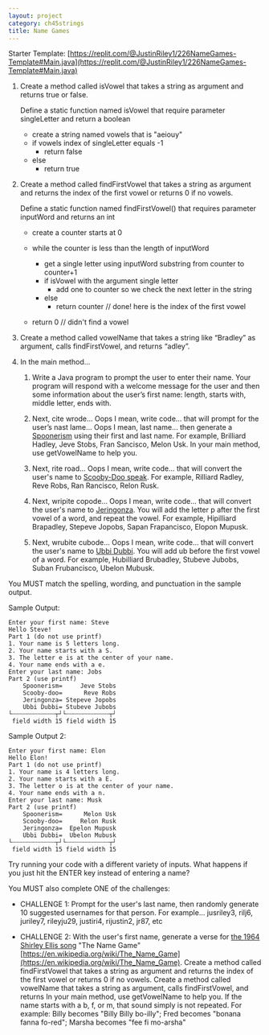 ```yaml
---
layout: project
category: ch45strings
title: Name Games
---
```

Starter Template: [https://replit.com/@JustinRiley1/226NameGames-Template#Main.java](https://replit.com/@JustinRiley1/226NameGames-Template#Main.java)

1. Create a method called isVowel that takes a string as argument and returns true or false.

    Define a static function named isVowel that require parameter singleLetter and return a boolean
    
      - create a string named vowels that is "aeiouy"
      - if vowels index of singleLetter equals -1
          - return false
      - else
          - return true 

1. Create a method called findFirstVowel that takes a string as argument and returns the index of the first vowel or returns 0 if no vowels. 

    Define a static function named findFirstVowel() that requires parameter inputWord and returns an int
    
      - create a counter starts at 0
      - while the counter is less than the length of inputWord
        - get a single letter using inputWord substring from counter to counter+1
        - if isVowel with the argument single letter
          - add one to counter so we check the next letter in the string
        - else
          - return counter // done! here is the index of the first vowel

      - return 0 // didn't find a vowel

1. Create a method called vowelName that takes a string like “Bradley” as argument, calls findFirstVowel, and returns “adley”.

1. In the main method...
 
    1. Write a Java program to prompt the user to enter their name. Your program will respond with a welcome message for the user and then some information about the user’s first name: length, starts with, middle letter, ends with.

    1. Next, cite wrode… Oops I mean, write code… that will prompt for the user’s nast lame… Oops I mean, last name… then generate a [Spoonerism](https://en.wikipedia.org/wiki/Spoonerism) using their first and last name. For example, Brilliard Hadley, Jeve Stobs, Fran Sancisco, Melon Usk.  In your main method, use getVowelName to help you.

    1. Next, rite road... Oops I mean, write code... that will convert the user's name to [Scooby-Doo speak](https://www.neatorama.com/2014/03/11/We-Finally-Have-a-Name-for-Scooby-Doos-Speech-Disorder/). For example, Rilliard Radley, Reve Robs, Ran Rancisco, Relon Rusk.

    1. Next, wripite copode... Oops I mean, write code... that will convert the user's name to [Jeringonza](https://en.wikipedia.org/wiki/Jeringonza). You will add the letter p after the first vowel of a word, and repeat the vowel. For example, Hipilliard Brapadley, Stepeve Jopobs, Sapan Frapancisco, Elopon Mupusk.

    1. Next, wrubite cubode... Oops I mean, write code... that will convert the user's name to [Ubbi Dubbi](https://en.wikipedia.org/wiki/Ubbi_dubbi). You will add ub before the first vowel of a word. For example, Hubilliard Brubadley, Stubeve Jubobs, Suban Frubancisco, Ubelon Mubusk.






You MUST match the spelling, wording, and punctuation in the sample output.

Sample Output:
```
Enter your first name: Steve
Hello Steve!
Part 1 (do not use printf)
1. Your name is 5 letters long.
2. Your name starts with a S.
3. The letter e is at the center of your name.
4. Your name ends with a e.
Enter your last name: Jobs
Part 2 (use printf)
    Spoonerism=     Jeve Stobs
    Scooby-doo=      Reve Robs
    Jeringonza= Stepeve Jopobs
    Ubbi Dubbi= Stubeve Jubobs
└┄┄┄┄┄┄┄┄┄┄┄┄┬┘└┄┄┄┄┄┄┄┄┄┄┄┄┬┘
 field width 15 field width 15
```

Sample Output 2:
```
Enter your first name: Elon
Hello Elon!
Part 1 (do not use printf)
1. Your name is 4 letters long.
2. Your name starts with a E.
3. The letter o is at the center of your name.
4. Your name ends with a n.
Enter your last name: Musk
Part 2 (use printf)
    Spoonerism=      Melon Usk
    Scooby-doo=     Relon Rusk
    Jeringonza=  Epelon Mupusk
    Ubbi Dubbi=  Ubelon Mubusk
└┄┄┄┄┄┄┄┄┄┄┄┄┬┘└┄┄┄┄┄┄┄┄┄┄┄┄┬┘
 field width 15 field width 15
```

Try running your code with a different variety of inputs. What happens if you just hit the ENTER key instead of entering a name?

You MUST also complete ONE of the challenges:

  - CHALLENGE 1: Prompt for the user's last name, then randomly generate 10 suggested usernames for that person. For example... jusriley3, rilj6, juriley7, rileyju29, justiri4, rijustin2, jr87, etc

  - CHALLENGE 2: With the user's first name, generate a verse for [the 1964 Shirley Ellis song](https://drive.google.com/open?id=1NehR20x0yzheTYAEYxJ5W9-D6hbEbuqT) "The Name Game" [https://en.wikipedia.org/wiki/The_Name_Game](https://en.wikipedia.org/wiki/The_Name_Game). Create a method called findFirstVowel that takes a string as argument and returns the index of the first vowel or returns 0 if no vowels. Create a method called vowelName that takes a string as argument, calls findFirstVowel, and returns  In your main method, use getVowelName to help you. If the name starts with a b, f, or m, that sound simply is not repeated. For example: Billy becomes "Billy Billy bo-illy"; Fred becomes "bonana fanna fo-red"; Marsha becomes "fee fi mo-arsha"

